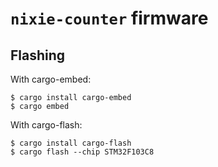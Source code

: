 # `nixie-counter` firmware

## Flashing

With cargo-embed:

    $ cargo install cargo-embed
    $ cargo embed

With cargo-flash:

    $ cargo install cargo-flash
    $ cargo flash --chip STM32F103C8
